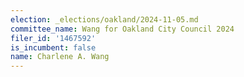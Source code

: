 ```yaml
---
election: _elections/oakland/2024-11-05.md
committee_name: Wang for Oakland City Council 2024
filer_id: '1467592'
is_incumbent: false
name: Charlene A. Wang
---
```

